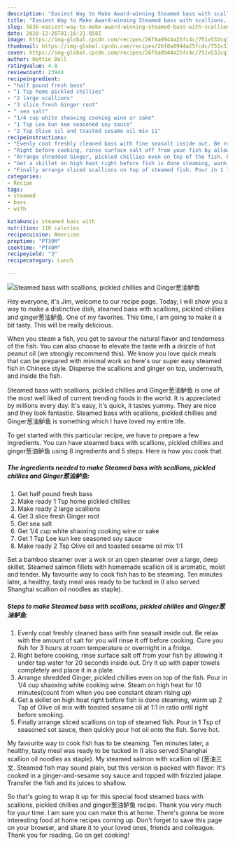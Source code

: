 ```yaml
---
description: "Easiest Way to Make Award-winning Steamed bass with scallions, pickled chillies and Ginger葱油鲈鱼"
title: "Easiest Way to Make Award-winning Steamed bass with scallions, pickled chillies and Ginger葱油鲈鱼"
slug: 5636-easiest-way-to-make-award-winning-steamed-bass-with-scallions-pickled-chillies-and-ginger
date: 2020-12-26T01:16:21.858Z
image: https://img-global.cpcdn.com/recipes/26f8a8944a25fc4c/751x532cq70/steamed-bass-with-scallions-pickled-chillies-and-ginger葱油鲈鱼-recipe-main-photo.jpg
thumbnail: https://img-global.cpcdn.com/recipes/26f8a8944a25fc4c/751x532cq70/steamed-bass-with-scallions-pickled-chillies-and-ginger葱油鲈鱼-recipe-main-photo.jpg
cover: https://img-global.cpcdn.com/recipes/26f8a8944a25fc4c/751x532cq70/steamed-bass-with-scallions-pickled-chillies-and-ginger葱油鲈鱼-recipe-main-photo.jpg
author: Hattie Bell
ratingvalue: 4.8
reviewcount: 23944
recipeingredient:
- "half pound fresh bass"
- "1 Tsp home pickled chillies"
- "2 large scallions"
- "3 slice fresh Ginger root"
- " sea salt"
- "1/4 cup white shaoxing cooking wine or sake"
- "1 Tsp Lee kun kee seasoned soy sauce"
- "2 Tsp Olive oil and toasted sesame oil mix 11"
recipeinstructions:
- "Evenly coat freshly cleaned bass with fine seasalt inside out. Be relax with the amount of salt for you will rinse it off before cooking. Cure you fish for 3 hours at room temperature or overnight in a fridge."
- "Right before cooking, rinse surface salt off from your fish by allowing it under tap water for 20 seconds inside out. Dry it up with paper towels completely and place it in a plate."
- "Arrange shredded Ginger, pickled chillies even on top of the fish. Pour in 1/4 cup shaoxing white cooking wine. Steam on high heat for 10 minutes(count from when you see constant steam rising up)"
- "Get a skillet on high heat right before fish is done steaming, warm up 2 Tsp of Olive oil mix with toasted sesame oil at 1:1 in ratio until right before smoking."
- "Finally arrange sliced scallions on top of steamed fish. Pour in 1 Tsp of seasoned sot sauce, then quickly pour hot oil onto the fish. Serve hot."
categories:
- Recipe
tags:
- steamed
- bass
- with

katakunci: steamed bass with 
nutrition: 110 calories
recipecuisine: American
preptime: "PT39M"
cooktime: "PT40M"
recipeyield: "3"
recipecategory: Lunch

---
```



![Steamed bass with scallions, pickled chillies and Ginger葱油鲈鱼](https://img-global.cpcdn.com/recipes/26f8a8944a25fc4c/751x532cq70/steamed-bass-with-scallions-pickled-chillies-and-ginger葱油鲈鱼-recipe-main-photo.jpg)

Hey everyone, it's Jim, welcome to our recipe page. Today, I will show you a way to make a distinctive dish, steamed bass with scallions, pickled chillies and ginger葱油鲈鱼. One of my favorites. This time, I am going to make it a bit tasty. This will be really delicious.

When you steam a fish, you get to savour the natural flavor and tenderness of the fish. You can also choose to elevate the taste with a drizzle of hot peanut oil (we strongly recommend this). We know you love quick meals that can be prepared with minimal work so here&#39;s our super easy steamed fish in Chinese style. Disperse the scallions and ginger on top, underneath, and inside the fish.

Steamed bass with scallions, pickled chillies and Ginger葱油鲈鱼 is one of the most well liked of current trending foods in the world. It is appreciated by millions every day. It's easy, it's quick, it tastes yummy. They are nice and they look fantastic. Steamed bass with scallions, pickled chillies and Ginger葱油鲈鱼 is something which I have loved my entire life.


To get started with this particular recipe, we have to prepare a few ingredients. You can have steamed bass with scallions, pickled chillies and ginger葱油鲈鱼 using 8 ingredients and 5 steps. Here is how you cook that.

<!--inarticleads1-->

##### The ingredients needed to make Steamed bass with scallions, pickled chillies and Ginger葱油鲈鱼:

1. Get half pound fresh bass
1. Make ready 1 Tsp home pickled chillies
1. Make ready 2 large scallions
1. Get 3 slice fresh Ginger root
1. Get  sea salt
1. Get 1/4 cup white shaoxing cooking wine or sake
1. Get 1 Tsp Lee kun kee seasoned soy sauce
1. Make ready 2 Tsp Olive oil and toasted sesame oil mix 1:1


Set a bamboo steamer over a wok or an open steamer over a large, deep skillet. Steamed salmon fillets with homemade scallion oil is aromatic, moist and tender. My favourite way to cook fish has to be steaming. Ten minutes later, a healthy, tasty meal was ready to be tucked in (I also served Shanghai scallion oil noodles as staple). 

<!--inarticleads2-->

##### Steps to make Steamed bass with scallions, pickled chillies and Ginger葱油鲈鱼:

1. Evenly coat freshly cleaned bass with fine seasalt inside out. Be relax with the amount of salt for you will rinse it off before cooking. Cure you fish for 3 hours at room temperature or overnight in a fridge.
1. Right before cooking, rinse surface salt off from your fish by allowing it under tap water for 20 seconds inside out. Dry it up with paper towels completely and place it in a plate.
1. Arrange shredded Ginger, pickled chillies even on top of the fish. Pour in 1/4 cup shaoxing white cooking wine. Steam on high heat for 10 minutes(count from when you see constant steam rising up)
1. Get a skillet on high heat right before fish is done steaming, warm up 2 Tsp of Olive oil mix with toasted sesame oil at 1:1 in ratio until right before smoking.
1. Finally arrange sliced scallions on top of steamed fish. Pour in 1 Tsp of seasoned sot sauce, then quickly pour hot oil onto the fish. Serve hot.


My favourite way to cook fish has to be steaming. Ten minutes later, a healthy, tasty meal was ready to be tucked in (I also served Shanghai scallion oil noodles as staple). My steamed salmon with scallion oil (葱油三文. Steamed fish may sound plain, but this version is packed with flavor: It&#39;s cooked in a ginger-and-sesame soy sauce and topped with frizzled jalape. Transfer the fish and its juices to shallow. 

So that's going to wrap it up for this special food steamed bass with scallions, pickled chillies and ginger葱油鲈鱼 recipe. Thank you very much for your time. I am sure you can make this at home. There's gonna be more interesting food at home recipes coming up. Don't forget to save this page on your browser, and share it to your loved ones, friends and colleague. Thank you for reading. Go on get cooking!
